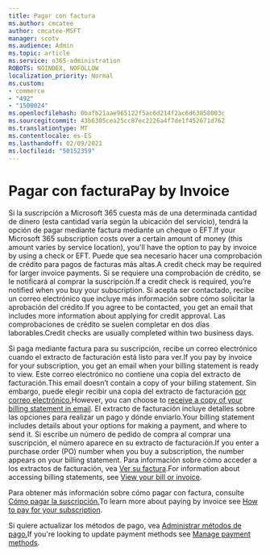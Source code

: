 ```yaml
---
title: Pagar con factura
ms.author: cmcatee
author: cmcatee-MSFT
manager: scotv
ms.audience: Admin
ms.topic: article
ms.service: o365-administration
ROBOTS: NOINDEX, NOFOLLOW
localization_priority: Normal
ms.custom:
- commerce
- "492"
- "1500024"
ms.openlocfilehash: 0bafb21aae965122f5ac6d214f2ac6d63858003c
ms.sourcegitcommit: 43b6305cea25cc87ec2226a4f7de1f452671d762
ms.translationtype: MT
ms.contentlocale: es-ES
ms.lasthandoff: 02/09/2021
ms.locfileid: "50152359"
---
```

# <a name="pay-by-invoice"></a><span data-ttu-id="4ea3d-102">Pagar con factura</span><span class="sxs-lookup"><span data-stu-id="4ea3d-102">Pay by Invoice</span></span>

<span data-ttu-id="4ea3d-103">Si la suscripción a Microsoft 365 cuesta más de una determinada cantidad de dinero (esta cantidad varía según la ubicación del servicio), tendrá la opción de pagar mediante factura mediante un cheque o EFT.</span><span class="sxs-lookup"><span data-stu-id="4ea3d-103">If your Microsoft 365 subscription costs over a certain amount of money (this amount varies by service location), you'll have the option to pay by invoice by using a check or EFT.</span></span> <span data-ttu-id="4ea3d-104">Puede que sea necesario hacer una comprobación de crédito para pagos de facturas más altas.</span><span class="sxs-lookup"><span data-stu-id="4ea3d-104">A credit check may be required for larger invoice payments.</span></span> <span data-ttu-id="4ea3d-105">Si se requiere una comprobación de crédito, se le notificará al comprar la suscripción.</span><span class="sxs-lookup"><span data-stu-id="4ea3d-105">If a credit check is required, you’re notified when you buy your subscription.</span></span> <span data-ttu-id="4ea3d-106">Si acepta ser contactado, recibe un correo electrónico que incluye más información sobre cómo solicitar la aprobación del crédito.</span><span class="sxs-lookup"><span data-stu-id="4ea3d-106">If you agree to be contacted, you get an email that includes more information about applying for credit approval.</span></span> <span data-ttu-id="4ea3d-107">Las comprobaciones de crédito se suelen completar en dos días laborables.</span><span class="sxs-lookup"><span data-stu-id="4ea3d-107">Credit checks are usually completed within two business days.</span></span>

<span data-ttu-id="4ea3d-108">Si paga mediante factura para su suscripción, recibe un correo electrónico cuando el extracto de facturación está listo para ver.</span><span class="sxs-lookup"><span data-stu-id="4ea3d-108">If you pay by invoice for your subscription, you get an email when your billing statement is ready to view.</span></span> <span data-ttu-id="4ea3d-109">Este correo electrónico no contiene una copia del extracto de facturación.</span><span class="sxs-lookup"><span data-stu-id="4ea3d-109">This email doesn’t contain a copy of your billing statement.</span></span> <span data-ttu-id="4ea3d-110">Sin embargo, puede elegir recibir una copia del extracto de facturación [por correo electrónico.](https://docs.microsoft.com/microsoft-365/commerce/billing-and-payments/view-your-bill-or-invoice.md#receive-a-copy-of-your-billing-statement-in-email)</span><span class="sxs-lookup"><span data-stu-id="4ea3d-110">However, you can choose to [receive a copy of your billing statement in email](https://docs.microsoft.com/microsoft-365/commerce/billing-and-payments/view-your-bill-or-invoice.md#receive-a-copy-of-your-billing-statement-in-email).</span></span> <span data-ttu-id="4ea3d-111">El extracto de facturación incluye detalles sobre las opciones para realizar un pago y dónde enviarlo.</span><span class="sxs-lookup"><span data-stu-id="4ea3d-111">Your billing statement includes details about your options for making a payment, and where to send it.</span></span> <span data-ttu-id="4ea3d-112">Si escribe un número de pedido de compra al comprar una suscripción, el número aparece en su extracto de facturación.</span><span class="sxs-lookup"><span data-stu-id="4ea3d-112">If you enter a purchase order (PO) number when you buy a subscription, the number appears on your billing statement.</span></span> <span data-ttu-id="4ea3d-113">Para información sobre cómo acceder a los extractos de facturación, vea [Ver su factura](https://docs.microsoft.com/microsoft-365/commerce/billing-and-payments/view-your-bill-or-invoice).</span><span class="sxs-lookup"><span data-stu-id="4ea3d-113">For information about accessing billing statements, see [View your bill or invoice](https://docs.microsoft.com/microsoft-365/commerce/billing-and-payments/view-your-bill-or-invoice).</span></span>

<span data-ttu-id="4ea3d-114">Para obtener más información sobre cómo pagar con factura, consulte [Cómo pagar la suscripción.](https://docs.microsoft.com/microsoft-365/commerce/billing-and-payments/pay-for-your-subscription)</span><span class="sxs-lookup"><span data-stu-id="4ea3d-114">To learn more about paying by invoice see [How to pay for your subscription](https://docs.microsoft.com/microsoft-365/commerce/billing-and-payments/pay-for-your-subscription).</span></span>

<span data-ttu-id="4ea3d-115">Si quiere actualizar los métodos de pago, vea [Administrar métodos de pago.](https://docs.microsoft.com/microsoft-365/commerce/billing-and-payments/manage-payment-methods)</span><span class="sxs-lookup"><span data-stu-id="4ea3d-115">If you're looking to update payment methods see [Manage payment methods](https://docs.microsoft.com/microsoft-365/commerce/billing-and-payments/manage-payment-methods).</span></span>